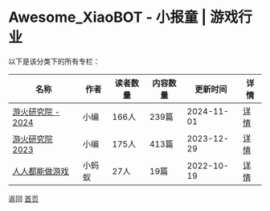 # Awesome_XiaoBOT - 小报童 | 游戏行业

以下是该分类下的所有专栏：

| 名称 | 作者 | 读者数量 | 内容数量 | 更新时间 | 详情 |
|------|------|----------|----------|----------|------|
| [游火研究院 - 2024](https://xiaobot.net/p/YoHo2024?refer=0b133df9-27dc-423b-8101-639049001c13) | 小编 | 166人 | 239篇 |  2024-11-01 | [详情](data/YoHo2024.md) |
| [游火研究院 2023](https://xiaobot.net/p/yoho?refer=0b133df9-27dc-423b-8101-639049001c13) | 小编 | 175人 | 413篇 |  2023-12-29 | [详情](data/yoho.md) |
| [人人都能做游戏](https://xiaobot.net/p/rrdnzyx?refer=0b133df9-27dc-423b-8101-639049001c13) | 小蚂蚁 | 27人 | 19篇 |  2022-10-19 | [详情](data/rrdnzyx.md) |


返回 [首页](../README.md)
